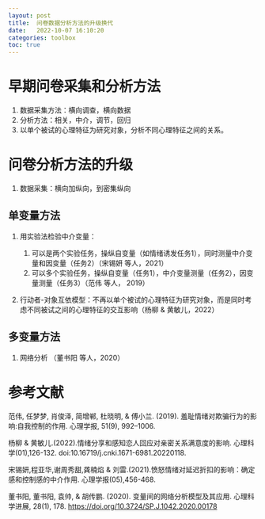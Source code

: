 ```yaml
---
layout: post
title:  问卷数据分析方法的升级换代
date:   2022-10-07 16:10:20
categories: toolbox
toc: true
---
```


# 早期问卷采集和分析方法

1. 数据采集方法：横向调查，横向数据
2. 分析方法：相关，中介，调节，回归
3. 以单个被试的心理特征为研究对象，分析不同心理特征之间的关系。

# 问卷分析方法的升级

1. 数据采集：横向加纵向，到密集纵向


## 单变量方法

1. 用实验法检验中介变量：
      1. 可以是两个实验任务，操纵自变量（如情绪诱发任务1），同时测量中介变量和因变量（任务2）（宋锡妍 等人，2021）
      2. 可以多个实验任务，操纵自变量（任务1），中介变量测量（任务2），因变量测量（任务3）（范伟 等人， 2019）

2. 行动者-对象互依模型：不再以单个被试的心理特征为研究对象，而是同时考虑不同被试之间的心理特征的交互影响（杨柳 & 黄敏儿，2022）

## 多变量方法

1. 网络分析 （董书阳 等人，2020）



# 参考文献

范伟, 任梦梦, 肖俊泽, 简增郸, 杜晓明, & 傅小兰. (2019). 羞耻情绪对欺骗行为的影响:自我控制的作用. 心理学报, 51(9), 992–1006.

杨柳 & 黄敏儿.(2022).情绪分享和感知恋人回应对亲密关系满意度的影响. 心理科学(01),126-132. doi:10.16719/j.cnki.1671-6981.20220118.

宋锡妍,程亚华,谢周秀甜,龚楠焰 & 刘雷.(2021).愤怒情绪对延迟折扣的影响：确定感和控制感的中介作用. 心理学报(05),456-468.

董书阳, 董书阳, 袁帅, & 胡传鹏. (2020). 变量间的网络分析模型及其应用. 心理科学进展, 28(1), 178. https://doi.org/10.3724/SP.J.1042.2020.00178
